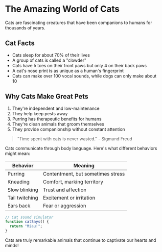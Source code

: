 # The Amazing World of Cats

Cats are fascinating creatures that have been companions to humans for thousands
of years.

## Cat Facts

- Cats sleep for about 70% of their lives
- A group of cats is called a "clowder"
- Cats have 5 toes on their front paws but only 4 on their back paws
- A cat's nose print is as unique as a human's fingerprint
- Cats can make over 100 vocal sounds, while dogs can only make about 10

## Why Cats Make Great Pets

1. They're independent and low-maintenance
2. They help keep pests away
3. Purring has therapeutic benefits for humans
4. They're clean animals that groom themselves
5. They provide companionship without constant attention

> "Time spent with cats is never wasted." - Sigmund Freud

Cats communicate through body language. Here's what different behaviors might
mean:

| Behavior       | Meaning                           |
| -------------- | --------------------------------- |
| Purring        | Contentment, but sometimes stress |
| Kneading       | Comfort, marking territory        |
| Slow blinking  | Trust and affection               |
| Tail twitching | Excitement or irritation          |
| Ears back      | Fear or aggression                |

```javascript
// Cat sound simulator
function catSays() {
  return "Miau!";
}
```

Cats are truly remarkable animals that continue to captivate our hearts and
minds!
